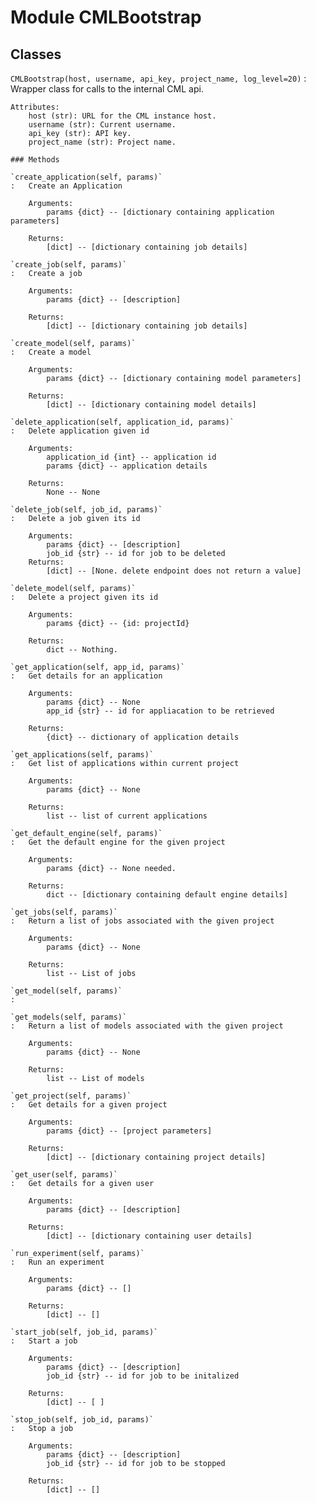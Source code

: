 Module CMLBootstrap
===================

Classes
-------

`CMLBootstrap(host, username, api_key, project_name, log_level=20)`
:   Wrapper class for calls to the internal CML api.
    
    Attributes:
        host (str): URL for the CML instance host.
        username (str): Current username.
        api_key (str): API key.
        project_name (str): Project name.

    ### Methods

    `create_application(self, params)`
    :   Create an Application
        
        Arguments:
            params {dict} -- [dictionary containing application parameters]
        
        Returns:
            [dict] -- [dictionary containing job details]

    `create_job(self, params)`
    :   Create a job
        
        Arguments:
            params {dict} -- [description]
        
        Returns:
            [dict] -- [dictionary containing job details]

    `create_model(self, params)`
    :   Create a model
        
        Arguments:
            params {dict} -- [dictionary containing model parameters]
        
        Returns:
            [dict] -- [dictionary containing model details]

    `delete_application(self, application_id, params)`
    :   Delete application given id
        
        Arguments:
            application_id {int} -- application id
            params {dict} -- application details
        
        Returns:
            None -- None

    `delete_job(self, job_id, params)`
    :   Delete a job given its id
        
        Arguments:
            params {dict} -- [description]
            job_id {str} -- id for job to be deleted
        Returns:
            [dict] -- [None. delete endpoint does not return a value]

    `delete_model(self, params)`
    :   Delete a project given its id
        
        Arguments:
            params {dict} -- {id: projectId}
        
        Returns:
            dict -- Nothing.

    `get_application(self, app_id, params)`
    :   Get details for an application
        
        Arguments:
            params {dict} -- None
            app_id {str} -- id for appliacation to be retrieved
        
        Returns:
            {dict} -- dictionary of application details

    `get_applications(self, params)`
    :   Get list of applications within current project
        
        Arguments:
            params {dict} -- None
        
        Returns:
            list -- list of current applications

    `get_default_engine(self, params)`
    :   Get the default engine for the given project
        
        Arguments:
            params {dict} -- None needed.
        
        Returns:
            dict -- [dictionary containing default engine details]

    `get_jobs(self, params)`
    :   Return a list of jobs associated with the given project
        
        Arguments:
            params {dict} -- None
        
        Returns:
            list -- List of jobs

    `get_model(self, params)`
    :

    `get_models(self, params)`
    :   Return a list of models associated with the given project
        
        Arguments:
            params {dict} -- None
        
        Returns:
            list -- List of models

    `get_project(self, params)`
    :   Get details for a given project
        
        Arguments:
            params {dict} -- [project parameters]
        
        Returns:
            [dict] -- [dictionary containing project details]

    `get_user(self, params)`
    :   Get details for a given user
        
        Arguments:
            params {dict} -- [description]
        
        Returns:
            [dict] -- [dictionary containing user details]

    `run_experiment(self, params)`
    :   Run an experiment
        
        Arguments:
            params {dict} -- []
        
        Returns:
            [dict] -- []

    `start_job(self, job_id, params)`
    :   Start a job
        
        Arguments:
            params {dict} -- [description]
            job_id {str} -- id for job to be initalized
        
        Returns:
            [dict] -- [ ]

    `stop_job(self, job_id, params)`
    :   Stop a job
        
        Arguments:
            params {dict} -- [description]
            job_id {str} -- id for job to be stopped
        
        Returns:
            [dict] -- []
